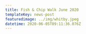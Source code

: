 ```yaml
---
title: Fish & Chip Walk June 2020
templateKey: news-post
featuredimage: ../img/whitby.jpeg
datetime: 2020-06-05T09:11:36.076Z
---
```

